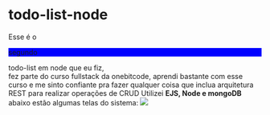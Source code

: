 # todo-list-node
Esse é o <p style="background:blue">segundo</p> todo-list em node que eu fiz, <br>fez parte do curso fullstack da onebitcode, aprendi bastante com esse curso e me sinto confiante pra fazer qualquer coisa que inclua arquitetura REST para realizar operações de CRUD Utilizei <strong>EJS, Node e mongoDB </strong><br>
abaixo estão algumas telas do sistema: 
<img src="https://i.ibb.co/yRJ0pKX/sdsa.png"></img>
